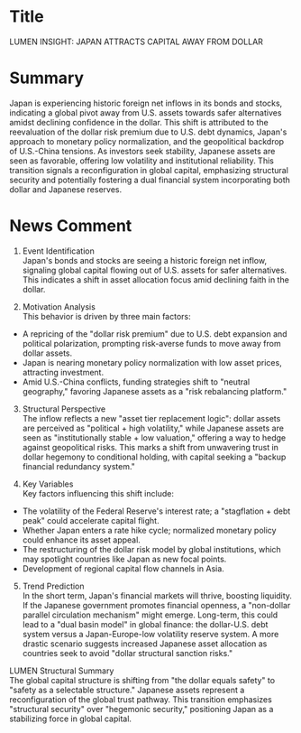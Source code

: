 # Title
LUMEN INSIGHT: JAPAN ATTRACTS CAPITAL AWAY FROM DOLLAR

# Summary
Japan is experiencing historic foreign net inflows in its bonds and stocks, indicating a global pivot away from U.S. assets towards safer alternatives amidst declining confidence in the dollar. This shift is attributed to the reevaluation of the dollar risk premium due to U.S. debt dynamics, Japan's approach to monetary policy normalization, and the geopolitical backdrop of U.S.-China tensions. As investors seek stability, Japanese assets are seen as favorable, offering low volatility and institutional reliability. This transition signals a reconfiguration in global capital, emphasizing structural security and potentially fostering a dual financial system incorporating both dollar and Japanese reserves.

# News Comment
1. Event Identification  
Japan's bonds and stocks are seeing a historic foreign net inflow, signaling global capital flowing out of U.S. assets for safer alternatives. This indicates a shift in asset allocation focus amid declining faith in the dollar.

2. Motivation Analysis  
This behavior is driven by three main factors:  
- A repricing of the "dollar risk premium" due to U.S. debt expansion and political polarization, prompting risk-averse funds to move away from dollar assets.  
- Japan is nearing monetary policy normalization with low asset prices, attracting investment.  
- Amid U.S.-China conflicts, funding strategies shift to "neutral geography," favoring Japanese assets as a "risk rebalancing platform."

3. Structural Perspective  
The inflow reflects a new "asset tier replacement logic": dollar assets are perceived as "political + high volatility," while Japanese assets are seen as "institutionally stable + low valuation," offering a way to hedge against geopolitical risks. This marks a shift from unwavering trust in dollar hegemony to conditional holding, with capital seeking a "backup financial redundancy system."

4. Key Variables  
Key factors influencing this shift include:  
- The volatility of the Federal Reserve's interest rate; a "stagflation + debt peak" could accelerate capital flight.  
- Whether Japan enters a rate hike cycle; normalized monetary policy could enhance its asset appeal.  
- The restructuring of the dollar risk model by global institutions, which may spotlight countries like Japan as new focal points.  
- Development of regional capital flow channels in Asia.

5. Trend Prediction  
In the short term, Japan's financial markets will thrive, boosting liquidity. If the Japanese government promotes financial openness, a "non-dollar parallel circulation mechanism" might emerge. Long-term, this could lead to a "dual basin model" in global finance: the dollar-U.S. debt system versus a Japan-Europe-low volatility reserve system. A more drastic scenario suggests increased Japanese asset allocation as countries seek to avoid "dollar structural sanction risks."

LUMEN Structural Summary  
The global capital structure is shifting from "the dollar equals safety" to "safety as a selectable structure." Japanese assets represent a reconfiguration of the global trust pathway. This transition emphasizes "structural security" over "hegemonic security," positioning Japan as a stabilizing force in global capital.
